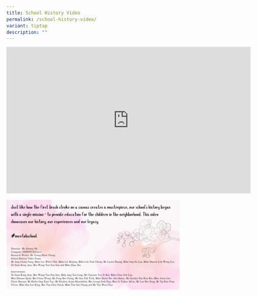 ```yaml
---
title: School History Video
permalink: /school-history-video/
variant: tiptap
description: ""
---
```

<p></p>
<div class="iframe-wrapper">
<iframe height="385" width="640" allowfullscreen="true" frameborder="0" src="https://www.youtube.com/embed/lofRyLnwoZ4?si=RaBWJS5k29CarvHr"></iframe>
</div>
<p></p>
<div class="isomer-image-wrapper">
<img style="width: 90%;" height="auto" width="100%" alt="" src="/images/history_video.png">
</div>
<p></p>